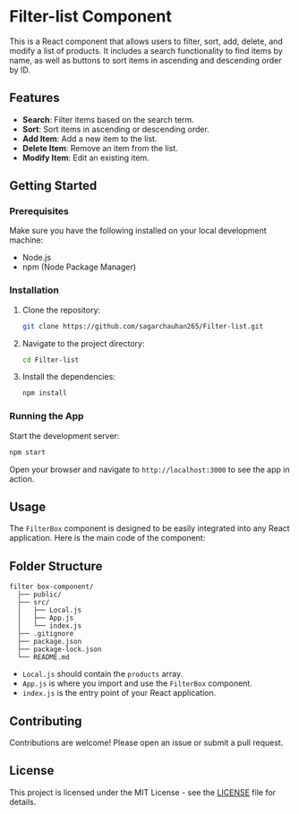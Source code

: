 

# Filter-list Component

This is a React component that allows users to filter, sort, add, delete, and modify a list of products. It includes a search functionality to find items by name, as well as buttons to sort items in ascending and descending order by ID.

## Features

- **Search**: Filter items based on the search term.
- **Sort**: Sort items in ascending or descending order.
- **Add Item**: Add a new item to the list.
- **Delete Item**: Remove an item from the list.
- **Modify Item**: Edit an existing item.

## Getting Started

### Prerequisites

Make sure you have the following installed on your local development machine:

- Node.js
- npm (Node Package Manager)

### Installation

1. Clone the repository:

   ```bash
   git clone https://github.com/sagarchauhan265/Filter-list.git
   ```

2. Navigate to the project directory:

   ```bash
   cd Filter-list
   ```

3. Install the dependencies:

   ```bash
   npm install
   ```

### Running the App

Start the development server:

```bash
npm start
```

Open your browser and navigate to `http://localhost:3000` to see the app in action.

## Usage

The `FilterBox` component is designed to be easily integrated into any React application. Here is the main code of the component:


## Folder Structure

```plaintext
filter box-component/
  ├── public/
  ├── src/
  │   ├── Local.js
  │   ├── App.js
  │   └── index.js
  ├── .gitignore
  ├── package.json
  ├── package-lock.json
  └── README.md
```

- `Local.js` should contain the `products` array.
- `App.js` is where you import and use the `FilterBox` component.
- `index.js` is the entry point of your React application.

## Contributing

Contributions are welcome! Please open an issue or submit a pull request.

## License

This project is licensed under the MIT License - see the [LICENSE](LICENSE) file for details.

